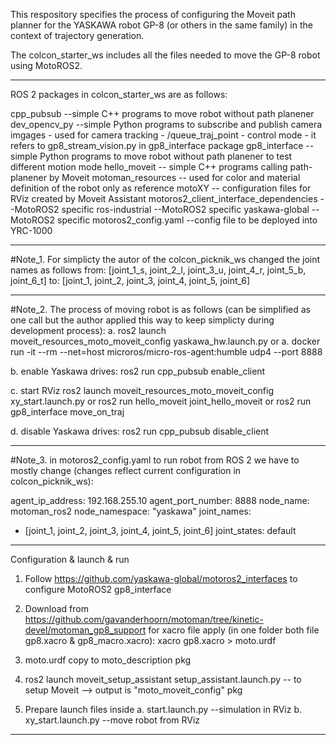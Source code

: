 This respository specifies the process of configuring the Moveit path planner for the YASKAWA robot GP-8 (or others in the same family)
in the context of trajectory generation. 

The colcon_starter_ws includes all the files needed to move the GP-8 robot using MotoROS2.

---

ROS 2 packages in colcon_starter_ws are as follows:

cpp_pubsub --simple C++ programs to move robot without path planener
dev_opencv_py --simple Python programs to subscribe and publish camera imgages - used for camera tracking -  /queue_traj_point - control mode - it refers to gp8_stream_vision.py  in gp8_interface package
gp8_interface --simple Python programs to move robot without path planener to test different motion mode
hello_moveit -- simple C++ programs calling path-planener by Moveit
motoman_resources -- used for color and material definition of the robot only as reference
motoXY -- configuration files for RViz created by Moveit Assistant 
motoros2_client_interface_dependencies --MotoROS2 specific 
ros-industrial --MotoROS2 specific
yaskawa-global --MotoROS2 specific
motoros2_config.yaml --config file to be deployed into YRC-1000

---

#Note_1.
For simplicty the autor of the colcon_picknik_ws changed the joint names as follows
from:
[joint_1_s, joint_2_l, joint_3_u, joint_4_r, joint_5_b, joint_6_t]
to:
[joint_1, joint_2, joint_3, joint_4, joint_5, joint_6]

---

#Note_2.
The process of moving robot is as follows (can be simplified as one call but the author applied this way to keep simplicty during development process):
a. ros2 launch moveit_resources_moto_moveit_config  yaskawa_hw.launch.py
or
a. docker run -it --rm --net=host microros/micro-ros-agent:humble udp4 --port 8888

b. enable Yaskawa drives:
ros2 run cpp_pubsub enable_client

c. start RViz
ros2 launch moveit_resources_moto_moveit_config  xy_start.launch.py 
or
ros2 run hello_moveit joint_hello_moveit
or
ros2 run gp8_interface move_on_traj

d. disable Yaskawa drives:
ros2 run cpp_pubsub disable_client

---

#Note_3.
in motoros2_config.yaml to run robot from ROS 2 we have to mostly change (changes reflect current configuration in colcon_picknik_ws):

agent_ip_address: 192.168.255.10
agent_port_number: 8888
node_name: motoman_ros2
node_namespace: "yaskawa"
joint_names:
  - [joint_1, joint_2, joint_3,
     joint_4, joint_5, joint_6]
joint_states: default

---

Configuration & launch & run

1. Follow https://github.com/yaskawa-global/motoros2_interfaces  to configure MotoROS2 gp8_interface

2. Download from https://github.com/gavanderhoorn/motoman/tree/kinetic-devel/motoman_gp8_support
for xacro file apply (in one folder both file gp8.xacro & gp8_macro.xacro):
xacro gp8.xacro > moto.urdf

3. moto.urdf copy to moto_description pkg

4. ros2 launch moveit_setup_assistant setup_assistant.launch.py -- to setup Moveit --> output is "moto_moveit_config" pkg

5. Prepare launch files inside 
a. start.launch.py --simulation in RViz
b. xy_start.launch.py --move robot from RViz

---
